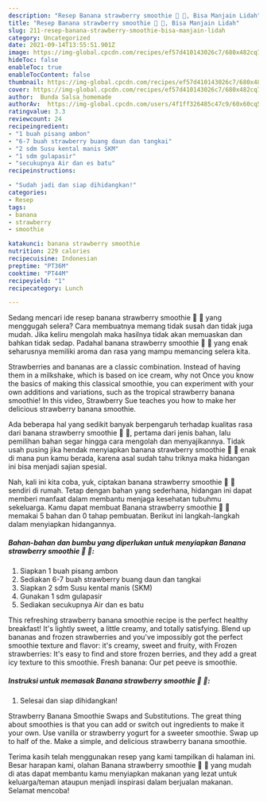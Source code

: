 ```yaml
---
description: "Resep Banana strawberry smoothie 🍌 🍓, Bisa Manjain Lidah"
title: "Resep Banana strawberry smoothie 🍌 🍓, Bisa Manjain Lidah"
slug: 211-resep-banana-strawberry-smoothie-bisa-manjain-lidah
category: Uncategorized
date: 2021-09-14T13:55:51.901Z
image: https://img-global.cpcdn.com/recipes/ef57d410143026c7/680x482cq70/banana-strawberry-smoothie-foto-resep-utama.jpg
hideToc: false
enableToc: true
enableTocContent: false
thumbnail: https://img-global.cpcdn.com/recipes/ef57d410143026c7/680x482cq70/banana-strawberry-smoothie-foto-resep-utama.jpg
cover: https://img-global.cpcdn.com/recipes/ef57d410143026c7/680x482cq70/banana-strawberry-smoothie-foto-resep-utama.jpg
author:  Bunda Salsa_homemade
authorAv:  https://img-global.cpcdn.com/users/4f1ff326485c47c9/60x60cq50/avatar.jpg
ratingvalue: 3.3
reviewcount: 24
recipeingredient:
- "1 buah pisang ambon"
- "6-7 buah strawberry buang daun dan tangkai"
- "2 sdm Susu kental manis SKM"
- "1 sdm gulapasir"
- "secukupnya Air dan es batu"
recipeinstructions:

- "Sudah jadi dan siap dihidangkan!"
categories:
- Resep
tags:
- banana
- strawberry
- smoothie

katakunci: banana strawberry smoothie 
nutrition: 229 calories
recipecuisine: Indonesian
preptime: "PT36M"
cooktime: "PT44M"
recipeyield: "1"
recipecategory: Lunch

---
```



Sedang mencari ide resep banana strawberry smoothie 🍌 🍓 yang menggugah selera? Cara membuatnya memang tidak susah dan tidak juga mudah. Jika keliru mengolah maka hasilnya tidak akan memuaskan dan bahkan tidak sedap. Padahal banana strawberry smoothie 🍌 🍓 yang enak seharusnya memiliki aroma dan rasa yang mampu memancing selera kita.


Strawberries and bananas are a classic combination. Instead of having them in a milkshake, which is based on ice cream, why not Once you know the basics of making this classical smoothie, you can experiment with your own additions and variations, such as the tropical strawberry banana smoothie! In this video, Strawberry Sue teaches you how to make her delicious strawberry banana smoothie.

Ada beberapa hal yang sedikit banyak berpengaruh terhadap kualitas rasa dari banana strawberry smoothie 🍌 🍓, pertama dari jenis bahan, lalu pemilihan bahan segar hingga cara mengolah dan menyajikannya. Tidak usah pusing jika hendak menyiapkan banana strawberry smoothie 🍌 🍓 enak di mana pun kamu berada, karena asal sudah tahu triknya maka hidangan ini bisa menjadi sajian spesial.


Nah, kali ini kita coba, yuk, ciptakan banana strawberry smoothie 🍌 🍓 sendiri di rumah. Tetap dengan bahan yang sederhana, hidangan ini dapat memberi manfaat dalam membantu menjaga kesehatan tubuhmu sekeluarga. Kamu dapat membuat Banana strawberry smoothie 🍌 🍓 memakai 5 bahan dan 0 tahap pembuatan. Berikut ini langkah-langkah dalam menyiapkan hidangannya.

<!--inarticleads1-->

##### Bahan-bahan dan bumbu yang diperlukan untuk menyiapkan Banana strawberry smoothie 🍌 🍓:

1. Siapkan 1 buah pisang ambon
1. Sediakan 6-7 buah strawberry buang daun dan tangkai
1. Siapkan 2 sdm Susu kental manis (SKM)
1. Gunakan 1 sdm gulapasir
1. Sediakan secukupnya Air dan es batu


This refreshing strawberry banana smoothie recipe is the perfect healthy breakfast! It&#39;s lightly sweet, a little creamy, and totally satisfying. Blend up bananas and frozen strawberries and you&#39;ve impossibly got the perfect smoothie texture and flavor: it&#39;s creamy, sweet and fruity, with Frozen strawberries: It&#39;s easy to find and store frozen berries, and they add a great icy texture to this smoothie. Fresh banana: Our pet peeve is smoothie. 

<!--inarticleads2-->

##### Instruksi untuk memasak Banana strawberry smoothie 🍌 🍓:


1. Selesai dan siap dihidangkan!

Strawberry Banana Smoothie Swaps and Substitutions. The great thing about smoothies is that you can add or switch out ingredients to make it your own. Use vanilla or strawberry yogurt for a sweeter smoothie. Swap up to half of the. Make a simple, and delicious strawberry banana smoothie. 

Terima kasih telah menggunakan resep yang kami tampilkan di halaman ini. Besar harapan kami, olahan Banana strawberry smoothie 🍌 🍓 yang mudah di atas dapat membantu kamu menyiapkan makanan yang lezat untuk keluarga/teman ataupun menjadi inspirasi dalam berjualan makanan. Selamat mencoba!
